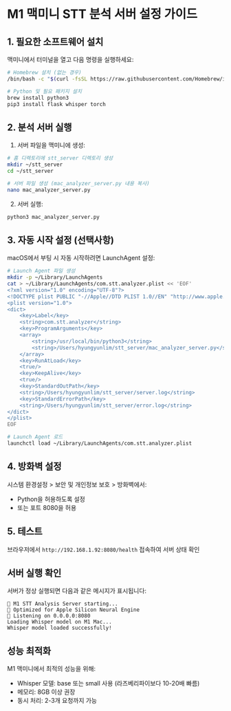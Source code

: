 # M1 맥미니 STT 분석 서버 설정 가이드

## 1. 필요한 소프트웨어 설치

맥미니에서 터미널을 열고 다음 명령을 실행하세요:

```bash
# Homebrew 설치 (없는 경우)
/bin/bash -c "$(curl -fsSL https://raw.githubusercontent.com/Homebrew/install/HEAD/install.sh)"

# Python 및 필요 패키지 설치
brew install python3
pip3 install flask whisper torch
```

## 2. 분석 서버 실행

1. 서버 파일을 맥미니에 생성:

```bash
# 홈 디렉토리에 stt_server 디렉토리 생성
mkdir ~/stt_server
cd ~/stt_server

# 서버 파일 생성 (mac_analyzer_server.py 내용 복사)
nano mac_analyzer_server.py
```

2. 서버 실행:

```bash
python3 mac_analyzer_server.py
```

## 3. 자동 시작 설정 (선택사항)

macOS에서 부팅 시 자동 시작하려면 LaunchAgent 설정:

```bash
# Launch Agent 파일 생성
mkdir -p ~/Library/LaunchAgents
cat > ~/Library/LaunchAgents/com.stt.analyzer.plist << 'EOF'
<?xml version="1.0" encoding="UTF-8"?>
<!DOCTYPE plist PUBLIC "-//Apple//DTD PLIST 1.0//EN" "http://www.apple.com/DTDs/PropertyList-1.0.dtd">
<plist version="1.0">
<dict>
    <key>Label</key>
    <string>com.stt.analyzer</string>
    <key>ProgramArguments</key>
    <array>
        <string>/usr/local/bin/python3</string>
        <string>/Users/hyungyunlim/stt_server/mac_analyzer_server.py</string>
    </array>
    <key>RunAtLoad</key>
    <true/>
    <key>KeepAlive</key>
    <true/>
    <key>StandardOutPath</key>
    <string>/Users/hyungyunlim/stt_server/server.log</string>
    <key>StandardErrorPath</key>
    <string>/Users/hyungyunlim/stt_server/error.log</string>
</dict>
</plist>
EOF

# Launch Agent 로드
launchctl load ~/Library/LaunchAgents/com.stt.analyzer.plist
```

## 4. 방화벽 설정

시스템 환경설정 > 보안 및 개인정보 보호 > 방화벽에서:
- Python을 허용하도록 설정
- 또는 포트 8080을 허용

## 5. 테스트

브라우저에서 `http://192.168.1.92:8080/health` 접속하여 서버 상태 확인

## 서버 실행 확인

서버가 정상 실행되면 다음과 같은 메시지가 표시됩니다:

```
🚀 M1 STT Analysis Server starting...
📱 Optimized for Apple Silicon Neural Engine  
🎯 Listening on 0.0.0.0:8080
Loading Whisper model on M1 Mac...
Whisper model loaded successfully!
```

## 성능 최적화

M1 맥미니에서 최적의 성능을 위해:
- Whisper 모델: base 또는 small 사용 (라즈베리파이보다 10-20배 빠름)
- 메모리: 8GB 이상 권장
- 동시 처리: 2-3개 요청까지 가능
